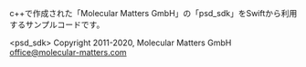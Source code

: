 c++で作成された「Molecular Matters GmbH」の「psd_sdk」をSwiftから利用するサンプルコードです。


<psd_sdk>
Copyright 2011-2020, Molecular Matters GmbH <office@molecular-matters.com>
